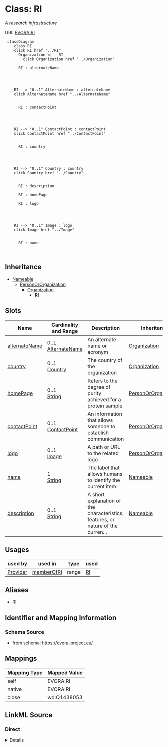 

# Class: RI


_A research infrastructure_





URI: [EVORA:RI](https://evora-project.eu/RI)






```mermaid
 classDiagram
    class RI
    click RI href "../RI"
      Organization <|-- RI
        click Organization href "../Organization"
      
      RI : alternateName
        
          
    
    
    RI --> "0..1" AlternateName : alternateName
    click AlternateName href "../AlternateName"

        
      RI : contactPoint
        
          
    
    
    RI --> "0..1" ContactPoint : contactPoint
    click ContactPoint href "../ContactPoint"

        
      RI : country
        
          
    
    
    RI --> "0..1" Country : country
    click Country href "../Country"

        
      RI : description
        
      RI : homePage
        
      RI : logo
        
          
    
    
    RI --> "0..1" Image : logo
    click Image href "../Image"

        
      RI : name
        
      
```





## Inheritance
* [Nameable](Nameable.md)
    * [PersonOrOrganization](PersonOrOrganization.md)
        * [Organization](Organization.md)
            * **RI**



## Slots

| Name | Cardinality and Range | Description | Inheritance |
| ---  | --- | --- | --- |
| [alternateName](alternateName.md) | 0..1 <br/> [AlternateName](AlternateName.md) | An alternate name or acronym | [Organization](Organization.md) |
| [country](country.md) | 0..1 <br/> [Country](Country.md) | The country of the organization | [Organization](Organization.md) |
| [homePage](homePage.md) | 0..1 <br/> [String](String.md) | Refers to the degree of purity achieved for a protein sample | [PersonOrOrganization](PersonOrOrganization.md) |
| [contactPoint](contactPoint.md) | 0..1 <br/> [ContactPoint](ContactPoint.md) | An information that allows someone to establish communication | [PersonOrOrganization](PersonOrOrganization.md) |
| [logo](logo.md) | 0..1 <br/> [Image](Image.md) | A path or URL to the related logo | [PersonOrOrganization](PersonOrOrganization.md) |
| [name](name.md) | 1 <br/> [String](String.md) | The label that allows humans to identify the current item | [Nameable](Nameable.md) |
| [description](description.md) | 0..1 <br/> [String](String.md) | A short explanation of the characteristics, features, or nature of the curren... | [Nameable](Nameable.md) |





## Usages

| used by | used in | type | used |
| ---  | --- | --- | --- |
| [Provider](Provider.md) | [memberOfRI](memberOfRI.md) | range | [RI](RI.md) |




## Aliases


* RI



## Identifier and Mapping Information







### Schema Source


* from schema: https://evora-project.eu/




## Mappings

| Mapping Type | Mapped Value |
| ---  | ---  |
| self | EVORA:RI |
| native | EVORA:RI |
| close | wd:Q1438053 |







## LinkML Source

<!-- TODO: investigate https://stackoverflow.com/questions/37606292/how-to-create-tabbed-code-blocks-in-mkdocs-or-sphinx -->

### Direct

<details>
```yaml
name: RI
description: A research infrastructure
from_schema: https://evora-project.eu/
aliases:
- RI
close_mappings:
- wd:Q1438053
is_a: Organization

```
</details>

### Induced

<details>
```yaml
name: RI
description: A research infrastructure
from_schema: https://evora-project.eu/
aliases:
- RI
close_mappings:
- wd:Q1438053
is_a: Organization
attributes:
  alternateName:
    name: alternateName
    description: An alternate name or acronym
    from_schema: https://evora-project.eu/
    aliases:
    - alternate name
    close_mappings:
    - dwc:institutionCode
    rank: 1000
    alias: alternateName
    owner: RI
    domain_of:
    - CommonName
    - AlternateName
    - Organization
    range: AlternateName
    required: false
    multivalued: false
  country:
    name: country
    description: The country of the organization
    from_schema: https://evora-project.eu/
    aliases:
    - country
    rank: 1000
    alias: country
    owner: RI
    domain_of:
    - Organization
    range: Country
    required: false
    multivalued: false
  homePage:
    name: homePage
    description: Refers to the degree of purity achieved for a protein sample. Possible
      values include ">95%" (the protein is highly purified, with more than 95% purity)
      and "Unpurified expression host lysate or partly purified protein" (the protein
      is either unpurified and present in the host cell lysate or only partially purified).
    from_schema: https://evora-project.eu/
    aliases:
    - home page
    rank: 1000
    alias: homePage
    owner: RI
    domain_of:
    - PersonOrOrganization
    range: string
    required: false
    multivalued: false
  contactPoint:
    name: contactPoint
    description: An information that allows someone to establish communication
    from_schema: https://evora-project.eu/
    aliases:
    - contact point
    exact_mappings:
    - dcat:contactPoint
    rank: 1000
    alias: contactPoint
    owner: RI
    domain_of:
    - PersonOrOrganization
    - ProductOrService
    range: ContactPoint
    required: false
    multivalued: false
  logo:
    name: logo
    description: A path or URL to the related logo
    from_schema: https://evora-project.eu/
    aliases:
    - logo
    rank: 1000
    alias: logo
    owner: RI
    domain_of:
    - PersonOrOrganization
    - License
    - Certification
    range: Image
    required: false
    multivalued: false
  name:
    name: name
    description: The label that allows humans to identify the current item
    comments:
    - 'The title of the item should be as short and descriptive as possible. E.g.
      for virus products it should basically be based on the following Pattern:

      "Virus name", "virus host type", "collection year", "country of collection"
      ex "suspected epidemiological origin", "genotype", "strain", "variant name or
      specific feature"'
    from_schema: https://evora-project.eu/
    aliases:
    - name
    exact_mappings:
    - dct:title
    close_mappings:
    - rdfs:label
    rank: 1000
    alias: name
    owner: RI
    domain_of:
    - Nameable
    range: string
    required: true
    multivalued: false
  description:
    name: description
    description: A short explanation of the characteristics, features, or nature of
      the current item
    comments:
    - 'Describe this item in few lines. This description will serve as a summary to
      present the item.

      '
    from_schema: https://evora-project.eu/
    aliases:
    - description
    exact_mappings:
    - dct:description
    rank: 1000
    alias: description
    owner: RI
    domain_of:
    - Nameable
    range: string
    required: false
    multivalued: false

```
</details>